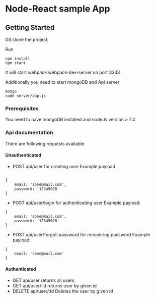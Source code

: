 # Node-React sample App

## Getting Started

Git clone the project;

Run 
```
npm install
npm start

```
It will start webpack webpack-dev-server on port 3333

Additionally you need to start mongoDB and Api server

```
mongo
node server/app.js

```

### Prerequisites

You need to have mongoDB installed and nodeJs version > 7.4

### Api documentation 
There are following requests available
#### Unauthenticated
- POST api/user for creating user
Example payload:
        
```

{
    email: 'some@mail.com',
    password: '12345678'
}

```
        
- POST api/user/login for authenticating user
Example payload:
        
```
{
    email: 'some@mail.com',
    password: '12345678'
}

``` 
        
- POST api/user/forgot-password for recovering password
Example payload:
        
```
{
    email: 'some@mail.com'
}

``` 
#### Authenticated
- GET api/user returns all users
- GET api/user/:id returns user by given id
- DELETE api/user/:id Deletes the user by given id
